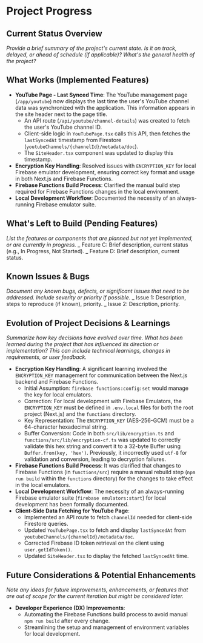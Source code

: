 # Project Progress

## Current Status Overview

_Provide a brief summary of the project's current state. Is it on track, delayed, or ahead of schedule (if applicable)? What's the general health of the project?_

## What Works (Implemented Features)

- **YouTube Page - Last Synced Time**: The YouTube management page (`/app/youtube`) now displays the last time the user's YouTube channel data was synchronized with the application. This information appears in the site header next to the page title.
  - An API route (`/api/youtube/channel-details`) was created to fetch the user's YouTube channel ID.
  - Client-side logic in `YouTubePage.tsx` calls this API, then fetches the `lastSyncedAt` timestamp from Firestore (`youtubeChannels/{channelId}/metadata/doc`).
  - The `SiteHeader.tsx` component was updated to display this timestamp.
- **Encryption Key Handling**: Resolved issues with `ENCRYPTION_KEY` for local Firebase emulator development, ensuring correct key format and usage in both Next.js and Firebase Functions.
- **Firebase Functions Build Process**: Clarified the manual build step required for Firebase Functions changes in the local environment.
- **Local Development Workflow**: Documented the necessity of an always-running Firebase emulator suite.

## What's Left to Build (Pending Features)

_List the features or components that are planned but not yet implemented, or are currently in progress._
_ Feature C: Brief description, current status (e.g., In Progress, Not Started).
_ Feature D: Brief description, current status.

## Known Issues & Bugs

_Document any known bugs, defects, or significant issues that need to be addressed. Include severity or priority if possible._
_ Issue 1: Description, steps to reproduce (if known), priority.
_ Issue 2: Description, priority.

## Evolution of Project Decisions & Learnings

_Summarize how key decisions have evolved over time. What has been learned during the project that has influenced its direction or implementation? This can include technical learnings, changes in requirements, or user feedback._

- **Encryption Key Handling**: A significant learning involved the `ENCRYPTION_KEY` management for communication between the Next.js backend and Firebase Functions.
  - Initial Assumption: `firebase functions:config:set` would manage the key for local emulators.
  - Correction: For local development with Firebase Emulators, the `ENCRYPTION_KEY` must be defined in `.env.local` files for both the root project (Next.js) and the `functions` directory.
  - Key Representation: The `ENCRYPTION_KEY` (AES-256-GCM) must be a 64-character hexadecimal string.
  - Buffer Conversion: Code in both `src/lib/encryption.ts` and `functions/src/lib/encryption-cf.ts` was updated to correctly validate this hex string and convert it to a 32-byte Buffer using `Buffer.from(key, 'hex')`. Previously, it incorrectly used `utf-8` for validation and conversion, leading to decryption failures.
- **Firebase Functions Build Process**: It was clarified that changes to Firebase Functions (in `functions/src`) require a manual rebuild step (`npm run build` within the `functions` directory) for the changes to take effect in the local emulators.
- **Local Development Workflow**: The necessity of an always-running Firebase emulator suite (`firebase emulators:start`) for local development has been formally documented.
- **Client-Side Data Fetching for YouTube Page**:
  - Implemented an API route to fetch `channelId` needed for client-side Firestore queries.
  - Updated `YouTubePage.tsx` to fetch and display `lastSyncedAt` from `youtubeChannels/{channelId}/metadata/doc`.
  - Corrected Firebase ID token retrieval on the client using `user.getIdToken()`.
  - Updated `SiteHeader.tsx` to display the fetched `lastSyncedAt` time.

## Future Considerations & Potential Enhancements

_Note any ideas for future improvements, enhancements, or features that are out of scope for the current iteration but might be considered later._

- **Developer Experience (DX) Improvements**:
  - Automating the Firebase Functions build process to avoid manual `npm run build` after every change.
  - Streamlining the setup and management of environment variables for local development.
